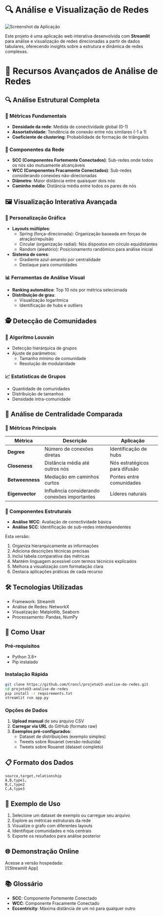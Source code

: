 # 🔍 Análise e Visualização de Redes

![Screenshot da Aplicação](       )

Este projeto é uma aplicação web interativa desenvolvida com **Streamlit** para análise e visualização de redes direcionadas a partir de dados tabulares, oferecendo insights sobre a estrutura e dinâmica de redes complexas.

# 🌟 Recursos Avançados de Análise de Redes

## 🔍 Análise Estrutural Completa
### 📐 Métricas Fundamentais
- **Densidade da rede**: Medida de conectividade global (0-1)
- **Assortatividade**: Tendência de conexão entre nós similares (-1 a 1)
- **Coeficiente de clustering**: Probabilidade de formação de triângulos

### 🧩 Componentes da Rede
- **SCC (Componentes Fortemente Conectados)**: Sub-redes onde todos os nós são mutuamente alcançáveis
- **WCC (Componentes Fracamente Conectados)**: Sub-redes considerando conexões não-direcionadas
- **Diâmetro**: Maior distância entre quaisquer dois nós
- **Caminho médio**: Distância média entre todos os pares de nós

## 🖼️ Visualização Interativa Avançada
### 🎨 Personalização Gráfica
- **Layouts múltiplos**: 
  - Spring (força-direcionada): Organização baseada em forças de atração/repulsão
  - Circular (organização radial): Nós dispostos em círculo equidistantes
  - Random (aleatório): Posicionamento randômico para análise inicial
- **Sistema de cores**: 
  - Gradiente azul-amarelo por centralidade
  - Destaque para comunidades

### 📊 Ferramentas de Análise Visual
- **Ranking automático**: Top 10 nós por métrica selecionada
- **Distribuição de grau**: 
  - Visualização logarítmica
  - Identificação de hubs e outliers

## 🕵️ Detecção de Comunidades
### 🔬 Algoritmo Louvain
- Detecção hierárquica de grupos
- Ajuste de parâmetros:
  - Tamanho mínimo de comunidade
  - Resolução de modularidade

### 📈 Estatísticas de Grupos
- Quantidade de comunidades
- Distribuição de tamanhos
- Densidade intra-comunidade

## 📌 Análise de Centralidade Comparada
### 🎯 Métricas Principais
| Métrica | Descrição | Aplicação |
|---------|-----------|-----------|
| **Degree** | Número de conexões diretas | Identificação de hubs |
| **Closeness** | Distância média até outros nós | Nós estratégicos para difusão |
| **Betweenness** | Mediação em caminhos curtos | Pontes entre comunidades |
| **Eigenvector** | Influência considerando conexões importantes | Líderes naturais |

### 🔗 Componentes Estruturais
- **Análise WCC**: Avaliação de conectividade básica
- **Análise SCC**: Identificação de sub-redes interdependentes

Esta versão:
1. Organiza hierarquicamente as informações
2. Adiciona descrições técnicas precisas
3. Inclui tabela comparativa das métricas
4. Mantém linguagem acessível com termos técnicos explicados
5. Melhora a visualização com formatação clara
6. Destaca aplicações práticas de cada recurso

## 🛠 Tecnologias Utilizadas
 - Framework: Streamlit
 - Análise de Redes: NetworkX
 - Visualização: Matplotlib, Seaborn
 - Processamento: Pandas, NumPy

## 🚀 Como Usar

### Pré-requisitos
- Python 3.8+
- Pip instalado

### Instalação Rápida
```bash
git clone https://github.com/Croncl/projetoU3-analise-de-redes.git
cd projetoU3-analise-de-redes
pip install -r requirements.txt
streamlit run app.py
```

### Opções de Dados
1. **Upload manual** de seu arquivo CSV
2. **Carregar via URL** do GitHub (formato raw)
3. **Exemplos pré-configurados**:
   - Dataset de distribuições (exemplo simples)
   - Tweets sobre Rouanet (versão reduzida)
   - Tweets sobre Rouanet (dataset completo)

## 📋 Formato dos Dados
```csv
source,target,relationship
A,B,type1, 
B,C,type2
C,A,type3
```

## 📌 Exemplo de Uso
1. Selecione um dataset de exemplo ou carregue seu arquivo
2. Explore as métricas estruturais da rede
3. Visualize o grafo com diferentes layouts
4. Identifique comunidades e nós centrais
5. Exporte os resultados para análise posterior

## 🌐 Demonstração Online
Acesse a versão hospedada:  
[![Streamlit App]

## 📚 Glossário
- **SCC**: Componente Fortemente Conectado
- **WCC**: Componente Fracamente Conectado
- **Eccentricity**: Máxima distância de um nó para qualquer outro
